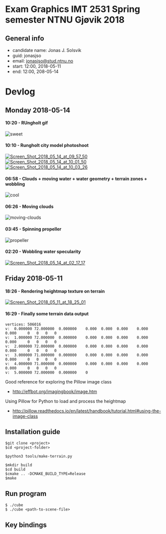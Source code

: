 
# Exam Graphics IMT 2531 Spring semester NTNU Gjøvik 2018

## General info
* candidate name: Jonas J. Solsvik
* guid: jonasjso
* email: jonasjso@stud.ntnu.no
* start: 12:00, 2018-05-11
* end:   12:00, 208-05-14


# Devlog

## Monday 2018-05-14

#### 10:20 - RUngholt gif

![sweet](https://media.giphy.com/media/2ifRiYjkBEORZzTrjX/giphy.gif)


#### 10:10 - Rungholt city model photoshoot

<a href="https://ibb.co/ijN15d"><img src="https://preview.ibb.co/j1XerJ/Screen_Shot_2018_05_14_at_09_57_50.png" alt="Screen_Shot_2018_05_14_at_09_57_50" border="0"></a>
<a href="https://ibb.co/kAC15d"><img src="https://preview.ibb.co/bveg5d/Screen_Shot_2018_05_14_at_10_01_50.png" alt="Screen_Shot_2018_05_14_at_10_01_50" border="0"></a>
<a href="https://ibb.co/djDkWJ"><img src="https://preview.ibb.co/gCYkWJ/Screen_Shot_2018_05_14_at_10_03_26.png" alt="Screen_Shot_2018_05_14_at_10_03_26" border="0"></a>


#### 06:58 - Clouds + moving water + water geometry + terrain zones + wobbling

![cool](https://media.giphy.com/media/A7WjobeQrbMLVkHlfU/giphy.gif)


#### 06:26 - Moving clouds

![moving-clouds](https://media.giphy.com/media/9S5mBWjvrTz1AxHRpx/giphy.gif)

#### 03:45 - Spinning propeller 

![propeller](https://media.giphy.com/media/u45hRBtVbehl87AOro/giphy.gif)


#### 02:20 - Wobbling water specularity

<a href="https://ibb.co/m1ZHdy"><img src="https://preview.ibb.co/jUziJy/Screen_Shot_2018_05_14_at_02_17_17.png" alt="Screen_Shot_2018_05_14_at_02_17_17" border="0"></a>


## Friday 2018-05-11


#### 18:26 - Rendering heightmap texture on terrain

<a href="https://ibb.co/dfHc8y"><img src="https://preview.ibb.co/eDsATy/Screen_Shot_2018_05_11_at_18_25_01.png" alt="Screen_Shot_2018_05_11_at_18_25_01" border="0"></a>

#### 16:29 - Finally some terrain data output

```shell
vertices: 506016
v:  0.000000 72.000000  0.000000    0.000  0.000  0.000    0.000  0.000     0   0   0   0
v:  1.000000 72.000000  0.000000    0.000  0.000  0.000    0.000  0.000     0   0   0   0
v:  2.000000 72.000000  0.000000    0.000  0.000  0.000    0.000  0.000     0   0   0   0
v:  3.000000 71.000000  0.000000    0.000  0.000  0.000    0.000  0.000     0   0   0   0
v:  4.000000 71.000000  0.000000    0.000  0.000  0.000    0.000  0.000     0   0   0   0
v:  5.000000 72.000000  0.000000    0
```

Good reference for exploring the Pillow image class
* http://effbot.org/imagingbook/image.htm

Using Pillow for Python to load and process the heightmap
* http://pillow.readthedocs.io/en/latest/handbook/tutorial.html#using-the-image-class



## Installation guide

```
$git clone <project>
$cd <project-folder>

$python3 tools/make-terrain.py

$mkdir build
$cd build
$cmake .. -DCMAKE_BUILD_TYPE=Release
$make
```

## Run program
```
$ ./cube
$ ./cube <path-to-scene-file>
```


## Key bindings


